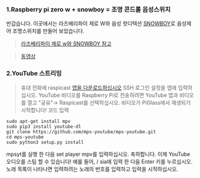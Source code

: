 ### 1.Raspberry pi zero w + snowboy = 조명 콘드롤 음성스위치
반갑습니다.
이곳에서는 라즈베리파이 제로 W와 음성 핫디텍션 [SNOWBOY](https://snowboy.kitt.ai/)로 음성제어 조명스위치를 만들어 보았습니다.

>[라즈베리파이 제로 w와 SNOWBOY 참고](https://app.box.com/notes/299018715900) 

>[동영상](https://drive.google.com/open?id=1zZ5AiDI05GIpqeC_7p4Z9xxkVcEuKtmj)

### 2.YouTube 스트리밍
>휴대 전화에 raspicast [앱을 다운로드하십시오](https://play.google.com/store/apps/details?id=at.huber.raspicast)
SSH 로그인 설정을 앱에 입력하십시오.
YouTube 비디오를 Raspberry Pi로 전송하려면 YouTube 앱과 비디오를 열고 "공유"→ Raspicast를 선택하십시오.
비디오가 PiGlass에서 재생되기 시작합니다!
>코드 입력
~~~
sudo apt-get install mpv
sudo pip3 install youtube-dl
git clone https://github.com/mps-youtube/mps-youtube.git
cd mps-youtube
sudo python3 setup.py install
~~~
mpsyt를 실행 한 다음 set player mpv를 입력하십시오.
축하합니다. 이제 YouTube 오디오를 스팀 할 수 있습니다!
예를 들어, / sia에 입력 
한 다음 Enter 키를 누르십시오. 노래 목록이 나타나면 입력하려는 노래의 번호를 입력하고 입력을 시작하십시오.
